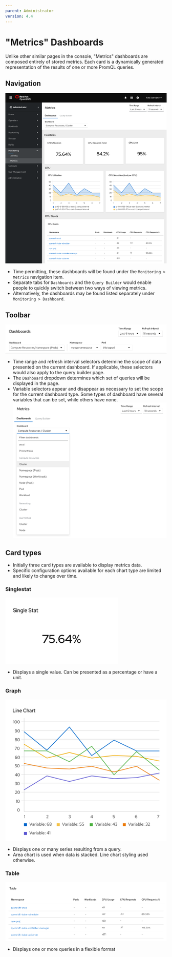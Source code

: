 ```yaml
---
parent: Administrator
version: 4.4
---
```


# "Metrics" Dashboards

Unlike other similar pages in the console, "Metrics" dashboards are composed entirely of stored metrics. Each card is a dynamically generated representation of the results of one or more PromQL queries.

## Navigation
![](img/dashboard-whole.png)
- Time permitting, these dashboards will be found under the `Monitoring > Metrics` navigation item.
- Separate tabs for `Dashboards` and the `Query Builder` would enable people to quickly switch between two ways of viewing metrics.
- Alternatively, the dashboards may be found listed separately under `Monitoring > Dashboard`.

## Toolbar
![](img/dashboard-toolbar.png)
- Time range and refresh interval selectors determine the scope of data presented on the current dashboard. If applicable, these selectors would also apply to the query builder page.
- The `Dashboard` dropdown determines which set of queries will be displayed in the page.
- Variable selectors appear and disappear as necessary to set the scope for the current dashboard type. Some types of dashboard have several variables that can be set, while others have none.
![](img/dashboard-dropdown.png)



## Card types
- Initially three card types are available to display metrics data.
- Specific configuration options available for each chart type are limited and likely to change over time.

### Singlestat
![](img/dashboard-singlestat.png)
- Displays a single value. Can be presented as a percentage or have a unit.

### Graph
![](img/dashboard-graph.png)
- Displays one or many series resulting from a query.
- Area chart is used when data is stacked. Line chart styling used otherwise.

### Table
![](img/dashboard-table.png)
- Displays one or more queries in a flexible format
